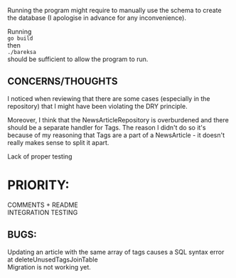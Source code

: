 Running the program might require to manually use the schema to create the
database (I apologise in advance for any inconvenience).  

Running  
 ```go build```  
then  
```./bareksa```  
should be sufficient to allow the program to run.

## CONCERNS/THOUGHTS
I noticed when reviewing that there are some cases (especially in the repository) that I might have been violating the DRY principle. 

Moreover, I think that the NewsArticleRepository is overburdened and there should be a separate handler for Tags. The reason I didn't do so it's because of my reasoning that Tags are a part of a NewsArticle - it doesn't really makes sense to split it apart. 

Lack of proper testing 

# PRIORITY:
COMMENTS + README  
INTEGRATION TESTING

## BUGS:
Updating an article with the same array of tags causes a SQL syntax error at deleteUnusedTagsJoinTable  
Migration is not working yet.
